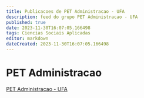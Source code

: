 ```yaml
---
title: Publicacoes de PET Administracao - UFA
description: feed do grupo PET Administracao - UFA
published: true
date: 2023-11-30T16:07:05.166498
tags: Ciencias Sociais Aplicadas
editor: markdown
dateCreated: 2023-11-30T16:07:05.166498
---
```


# PET Administracao
[PET Administracao - UFA](/grupo/65PETAdministracaoUFA.md)